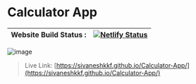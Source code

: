 # Calculator App

| Website Build Status :  | [![Netlify Status](https://api.netlify.com/api/v1/badges/96572994-a13b-4f4f-89bc-cd576c436843/deploy-status)](https://app.netlify.com/sites/calculator-app-sivanesh/deploys)  |
|---|---|

![image](https://github.com/user-attachments/assets/11a99b22-a2a2-49d5-a767-45d22c23fd2c)


> Live Link: [https://sivaneshkkf.github.io/Calculator-App/](https://sivaneshkkf.github.io/Calculator-App/)
